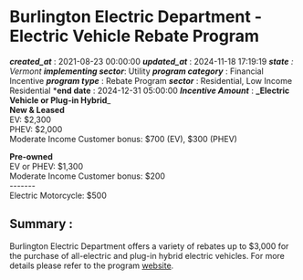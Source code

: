 # Burlington Electric Department - Electric Vehicle Rebate Program 
 ***created_at*** : 2021-08-23 00:00:00 
 ***updated_at*** : 2024-11-18 17:19:19 
 ***state** : Vermont 
 **implementing sector***: Utility 
 ***program category*** : Financial Incentive 
 ***program type*** : Rebate Program 
 ***sector*** : Residential, Low Income Residential 
 ***end date** : 2024-12-31 05:00:00 
 ***Incentive Amount*** : **_Electric Vehicle or Plug-in Hybrid**_  
**New & Leased**  
EV: $2,300  
PHEV: $2,000  
Moderate Income Customer bonus: $700 (EV), $300 (PHEV)  
  
**Pre-owned**  
EV or PHEV: $1,300  
Moderate Income Customer bonus: $200  
\-------  
Electric Motorcycle: $500

 
 ## Summary : 
 Burlington Electric Department offers a variety of rebates up to $3,000 for
the purchase of all-electric and plug-in hybrid electric vehicles. For more
details please refer to the program
[website](https://www.burlingtonelectric.com/evrebates).

 
 